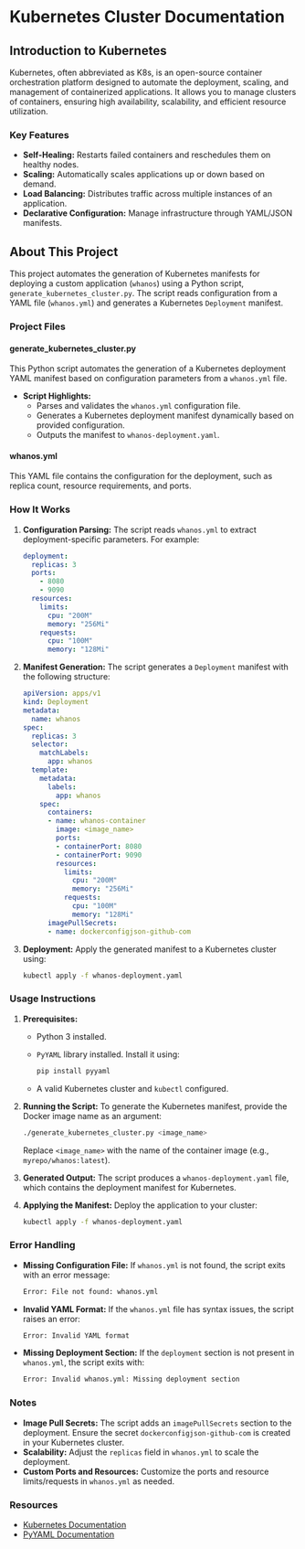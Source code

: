 # Kubernetes Cluster Documentation

## Introduction to Kubernetes

Kubernetes, often abbreviated as K8s, is an open-source container orchestration platform designed to automate the deployment, scaling, and management of containerized applications. It allows you to manage clusters of containers, ensuring high availability, scalability, and efficient resource utilization.

### Key Features

- **Self-Healing:** Restarts failed containers and reschedules them on healthy nodes.
- **Scaling:** Automatically scales applications up or down based on demand.
- **Load Balancing:** Distributes traffic across multiple instances of an application.
- **Declarative Configuration:** Manage infrastructure through YAML/JSON manifests.

## About This Project

This project automates the generation of Kubernetes manifests for deploying a custom application (`whanos`) using a Python script, `generate_kubernetes_cluster.py`. The script reads configuration from a YAML file (`whanos.yml`) and generates a Kubernetes `Deployment` manifest.

### Project Files

#### **generate_kubernetes_cluster.py**

This Python script automates the generation of a Kubernetes deployment YAML manifest based on configuration parameters from a `whanos.yml` file.

- **Script Highlights:**
  - Parses and validates the `whanos.yml` configuration file.
  - Generates a Kubernetes deployment manifest dynamically based on provided configuration.
  - Outputs the manifest to `whanos-deployment.yaml`.

#### **whanos.yml**

This YAML file contains the configuration for the deployment, such as replica count, resource requirements, and ports.

### How It Works

1. **Configuration Parsing:**
   The script reads `whanos.yml` to extract deployment-specific parameters. For example:

   ```yaml
   deployment:
     replicas: 3
     ports:
       - 8080
       - 9090
     resources:
       limits:
         cpu: "200M"
         memory: "256Mi"
       requests:
         cpu: "100M"
         memory: "128Mi"
   ```

2. **Manifest Generation:**
   The script generates a `Deployment` manifest with the following structure:

   ```yaml
   apiVersion: apps/v1
   kind: Deployment
   metadata:
     name: whanos
   spec:
     replicas: 3
     selector:
       matchLabels:
         app: whanos
     template:
       metadata:
         labels:
           app: whanos
       spec:
         containers:
         - name: whanos-container
           image: <image_name>
           ports:
           - containerPort: 8080
           - containerPort: 9090
           resources:
             limits:
               cpu: "200M"
               memory: "256Mi"
             requests:
               cpu: "100M"
               memory: "128Mi"
         imagePullSecrets:
         - name: dockerconfigjson-github-com
   ```

3. **Deployment:**
   Apply the generated manifest to a Kubernetes cluster using:

   ```bash
   kubectl apply -f whanos-deployment.yaml
   ```

### Usage Instructions

1. **Prerequisites:**
   - Python 3 installed.
   - `PyYAML` library installed. Install it using:

     ```bash
     pip install pyyaml
     ```

   - A valid Kubernetes cluster and `kubectl` configured.

2. **Running the Script:**
   To generate the Kubernetes manifest, provide the Docker image name as an argument:

   ```bash
   ./generate_kubernetes_cluster.py <image_name>
   ```

   Replace `<image_name>` with the name of the container image (e.g., `myrepo/whanos:latest`).

3. **Generated Output:**
   The script produces a `whanos-deployment.yaml` file, which contains the deployment manifest for Kubernetes.

4. **Applying the Manifest:**
   Deploy the application to your cluster:

   ```bash
   kubectl apply -f whanos-deployment.yaml
   ```

### Error Handling

- **Missing Configuration File:**
  If `whanos.yml` is not found, the script exits with an error message:

  ```bash
  Error: File not found: whanos.yml
  ```

- **Invalid YAML Format:**
  If the `whanos.yml` file has syntax issues, the script raises an error:

  ```bash
  Error: Invalid YAML format
  ```

- **Missing Deployment Section:**
  If the `deployment` section is not present in `whanos.yml`, the script exits with:

  ```bash
  Error: Invalid whanos.yml: Missing deployment section
  ```

### Notes

- **Image Pull Secrets:** The script adds an `imagePullSecrets` section to the deployment. Ensure the secret `dockerconfigjson-github-com` is created in your Kubernetes cluster.
- **Scalability:** Adjust the `replicas` field in `whanos.yml` to scale the deployment.
- **Custom Ports and Resources:** Customize the ports and resource limits/requests in `whanos.yml` as needed.

### Resources

- [Kubernetes Documentation](https://kubernetes.io/docs/)
- [PyYAML Documentation](https://pyyaml.org/wiki/PyYAMLDocumentation)
